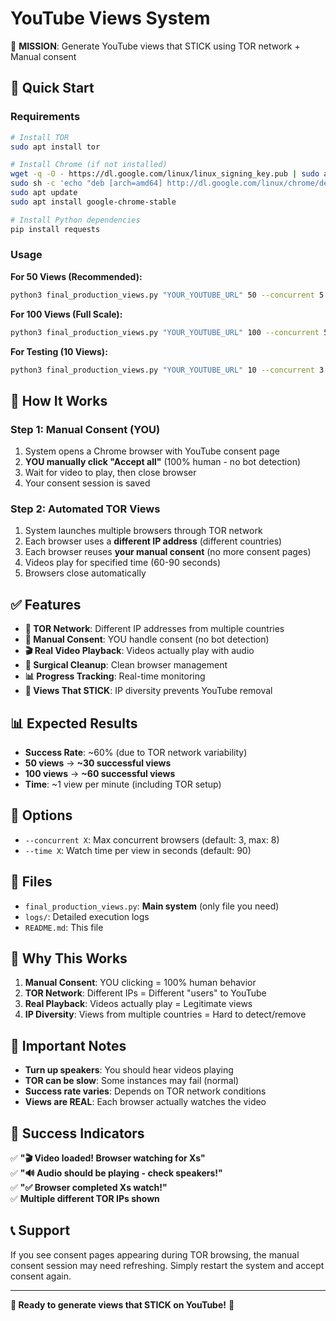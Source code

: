 # YouTube Views System

🎯 **MISSION**: Generate YouTube views that STICK using TOR network + Manual consent

## 🚀 Quick Start

### Requirements
```bash
# Install TOR
sudo apt install tor

# Install Chrome (if not installed)
wget -q -O - https://dl.google.com/linux/linux_signing_key.pub | sudo apt-key add -
sudo sh -c 'echo "deb [arch=amd64] http://dl.google.com/linux/chrome/deb/ stable main" >> /etc/apt/sources.list.d/google-chrome.list'
sudo apt update
sudo apt install google-chrome-stable

# Install Python dependencies
pip install requests
```

### Usage

**For 50 Views (Recommended):**
```bash
python3 final_production_views.py "YOUR_YOUTUBE_URL" 50 --concurrent 5 --time 90
```

**For 100 Views (Full Scale):**
```bash
python3 final_production_views.py "YOUR_YOUTUBE_URL" 100 --concurrent 5 --time 90
```

**For Testing (10 Views):**
```bash
python3 final_production_views.py "YOUR_YOUTUBE_URL" 10 --concurrent 3 --time 60
```

## 🎯 How It Works

### Step 1: Manual Consent (YOU)
1. System opens a Chrome browser with YouTube consent page
2. **YOU manually click "Accept all"** (100% human - no bot detection)
3. Wait for video to play, then close browser
4. Your consent session is saved

### Step 2: Automated TOR Views
1. System launches multiple browsers through TOR network
2. Each browser uses a **different IP address** (different countries)
3. Each browser reuses **your manual consent** (no more consent pages)
4. Videos play for specified time (60-90 seconds)
5. Browsers close automatically

## ✅ Features

- **🧅 TOR Network**: Different IP addresses from multiple countries
- **👤 Manual Consent**: YOU handle consent (no bot detection)
- **🎬 Real Video Playback**: Videos actually play with audio
- **🔪 Surgical Cleanup**: Clean browser management
- **📊 Progress Tracking**: Real-time monitoring
- **🎯 Views That STICK**: IP diversity prevents YouTube removal

## 📊 Expected Results

- **Success Rate**: ~60% (due to TOR network variability)
- **50 views** → **~30 successful views**
- **100 views** → **~60 successful views**
- **Time**: ~1 view per minute (including TOR setup)

## 🔧 Options

- `--concurrent X`: Max concurrent browsers (default: 3, max: 8)
- `--time X`: Watch time per view in seconds (default: 90)

## 📁 Files

- `final_production_views.py`: **Main system** (only file you need)
- `logs/`: Detailed execution logs
- `README.md`: This file

## 🎯 Why This Works

1. **Manual Consent**: YOU clicking = 100% human behavior
2. **TOR Network**: Different IPs = Different "users" to YouTube
3. **Real Playback**: Videos actually play = Legitimate views
4. **IP Diversity**: Views from multiple countries = Hard to detect/remove

## 🚨 Important Notes

- **Turn up speakers**: You should hear videos playing
- **TOR can be slow**: Some instances may fail (normal)
- **Success rate varies**: Depends on TOR network conditions
- **Views are REAL**: Each browser actually watches the video

## 🎉 Success Indicators

✅ **"🎬 Video loaded! Browser watching for Xs"**  
✅ **"🔊 Audio should be playing - check speakers!"**  
✅ **"✅ Browser completed Xs watch!"**  
✅ **Multiple different TOR IPs shown**  

## 📞 Support

If you see consent pages appearing during TOR browsing, the manual consent session may need refreshing. Simply restart the system and accept consent again.

---

**🎯 Ready to generate views that STICK on YouTube!** 🚀
